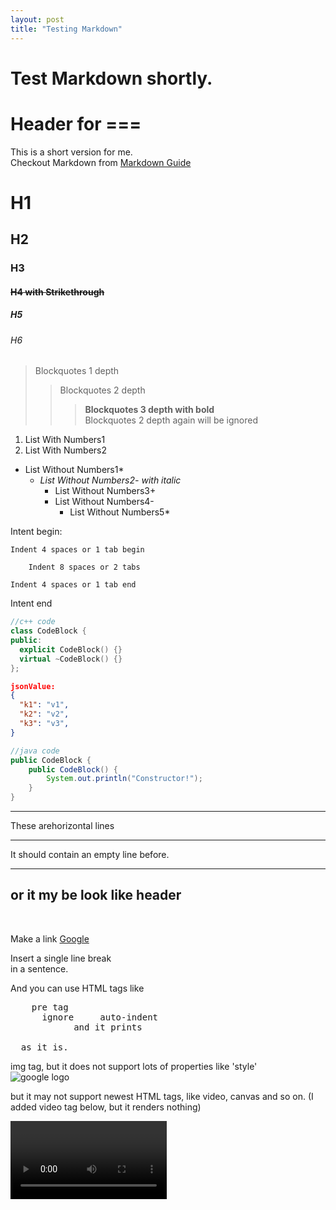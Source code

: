 ```yaml
---
layout: post
title: "Testing Markdown"
---
```


# Test Markdown shortly.

Header for ===
===

This is a short version for me.<br>
Checkout Markdown from [Markdown Guide](https://www.markdownguide.org/basic-syntax/)

# H1
## H2
### H3
#### ~~H4 with Strikethrough~~
##### H5
###### H6

> Blockquotes 1 depth
> > Blockquotes 2 depth
> > > **Blockquotes 3 depth with bold**<br>
> > Blockquotes 2 depth again will be ignored

1. List With Numbers1
2. List With Numbers2

* List Without Numbers1*
  - _List Without Numbers2- with italic_
    + List Without Numbers3+
    - List Without Numbers4-
      * List Without Numbers5*

Intent begin:

    Indent 4 spaces or 1 tab begin

        Indent 8 spaces or 2 tabs

    Indent 4 spaces or 1 tab end

Intent end

```c++
//c++ code
class CodeBlock {
public:
  explicit CodeBlock() {}
  virtual ~CodeBlock() {}
};
```
```json
jsonValue:
{
  "k1": "v1",
  "k2": "v2",
  "k3": "v3",
}
```
```java
//java code
public CodeBlock {
    public CodeBlock() {
        System.out.println("Constructor!");
    }
}
```

***
These arehorizontal lines

---
It should contain an empty line before.

___
or it my be look like header
---

<br>

Make a link [Google](https://www.google.com)

<p>Insert a single line break<br>
in a sentence.</p>

And you can use HTML tags like<br>

<pre>
    pre tag
      ignore     auto-indent
            and it prints
  
  as it is.
</pre>

img tag, but it does not support lots of properties like 'style'<br>
<img src="https://www.google.com/images/branding/googlelogo/1x/googlelogo_color_272x92dp.png" alt="google logo">

but it may not support newest HTML tags, like video, canvas and so on. (I added video tag below, but it renders nothing)

<video controls width="250">

    <source src="https://interactive-examples.mdn.mozilla.net/media/cc0-videos/flower.webm" type="video/webm">

    <source src="https://interactive-examples.mdn.mozilla.net/media/cc0-videos/flower.mp4" type="video/mp4">

    Sorry, your browser doesn't support embedded videos.
</video>
